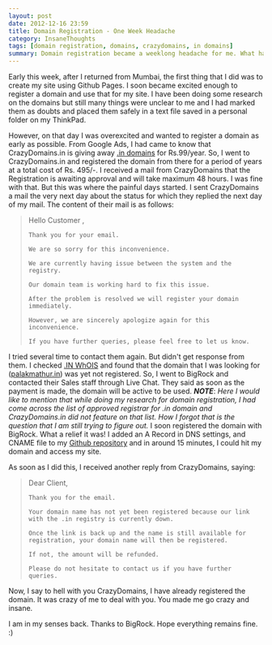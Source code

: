 ```yaml
---
layout: post
date: 2012-12-16 23:59
title: Domain Registration - One Week Headache
category: InsaneThoughts
tags: [domain registration, domains, crazydomains, in domains]
summary: Domain registration became a weeklong headache for me. What happened? How I overcame it. This post is on a personal experience. 
---
```


Early this week, after I returned from Mumbai, the first thing that I did was to create my site using Github Pages. I soon became excited enough to register a domain and use that for my site. I have been doing some research on the domains but still many things were unclear to me and I had marked them as doubts and placed them safely in a text file saved in a personal folder on my ThinkPad. 

However, on that day I was overexcited and wanted to register a domain as early as possible. From Google Ads, I had came to know that CrazyDomains.in is giving away [.in domains](http://www.registry.in/) for Rs.99/year. So, I went to CrazyDomains.in and registered the domain from there for a period of years at a total cost of Rs. 495/-. I received a mail from CrazyDomains that the Registration is awaiting approval and will take maximum 48 hours. I was fine with that. But this was where the painful days started. I sent CrazyDomains a mail the very next day about the status for which they replied the next day of my mail. The content of their mail is as follows:  

<aside class="pull-quote">
 <blockquote>
	Hello Customer ,

	Thank you for your email.

	We are so sorry for this inconvenience.

	We are currently having issue between the system and the registry.

	Our domain team is working hard to fix this issue.

	After the problem is resolved we will register your domain immediately.

	However, we are sincerely apologize again for this inconvenience.

	If you have further queries, please feel free to let us know.
</blockquote>
</aside>

I tried several time to contact them again. But didn't get response from them. I checked [.IN WhOIS](http://www.registry.in/whois/) and found that the domain that I was looking for ([palakmathur.in](http://palakmathur.in)) was yet not registered. So, I went to BigRock and contacted their Sales staff through Live Chat. They said as soon as the payment is made, the domain will be active to be used. ***NOTE***: *Here I would like to mention that while doing my research for domain registration, I had come across the list of approved registrar for .in domain and CrazyDomains.in did not feature on that list. How I forgot that is the question that I am still trying to figure out.* I soon registered the domain with BigRock. What a relief it was! I added an A Record in DNS settings, and CNAME file to my [Github repository](http://github.com/palakmathur/palakmathur.github.com) and in around 15 minutes, I could hit my domain and access my site.

As soon as I did this, I received another reply from CrazyDomains, saying:
<aside class="pull-quote">
 <blockquote>
    Dear Client,
	
	Thank you for the email.
	
	Your domain name has not yet been registered because our link with the .in registry is currently down.
	
	Once the link is back up and the name is still available for registration, your domain name will then be registered.
	
	If not, the amount will be refunded.
	
	Please do not hesitate to contact us if you have further queries.
</blockquote>
</aside>
Now, I say to hell with you CrazyDomains, I have already registered the domain. It was crazy of me to deal with you. You made me go crazy and insane.

I am in my senses back. Thanks to BigRock. Hope everything remains fine. :)
	



